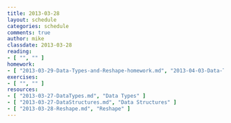 ```yaml
---
title: 2013-03-28
layout: schedule
categories: schedule
comments: true
author: mike
classdate: 2013-03-28
reading:
- [ "", "" ]
homework:
- [ "2013-03-29-Data-Types-and-Reshape-homework.md", "2013-04-03-Data-Types-and-Reshape-Answers.md" ]
exercises:
- [ "", "" ]
resources:
- [ "2013-03-27-DataTypes.md", "Data Types" ]
- [ "2013-03-27-DataStructures.md", "Data Structures" ]
- [ "2013-03-28-Reshape.md", "Reshape" ]
---
```


